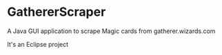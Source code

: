 GathererScraper
===============

A Java GUI application to scrape Magic cards from gatherer.wizards.com

It's an Eclipse project